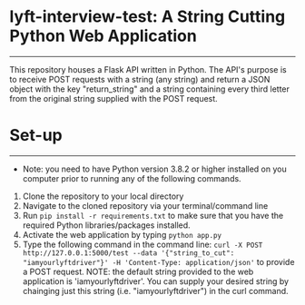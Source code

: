 # lyft-interview-test: A String Cutting Python Web Application
__________________________________________________________________________________________________________________________________________________________
This repository houses a Flask API written in Python. The API's purpose is to receive POST requests with a string (any string) and return a JSON object with the key "return_string" and a string containing every third letter from the original string supplied with the POST request. 


# Set-up
__________________________________________________________________________________________________________________________________________________________

* Note: you need to have Python version 3.8.2 or higher installed on you computer prior to running any of the following commands.

1. Clone the repository to your local directory
2. Navigate to the cloned repository via your terminal/command line 
3. Run `pip install -r requirements.txt` to make sure that you have the required Python libraries/packages installed.
4. Activate the web application by typing `python app.py`
5. Type the following command in the command line: `curl -X POST http://127.0.0.1:5000/test --data '{"string_to_cut": "iamyourlyftdriver"}' -H 'Content-Type: application/json'` to provide a POST request. NOTE: the default string provided to the web application is 'iamyourlyftdriver'. You can supply your desired string by chainging just this string (i.e. "iamyourlyftdriver") in the curl command. 

